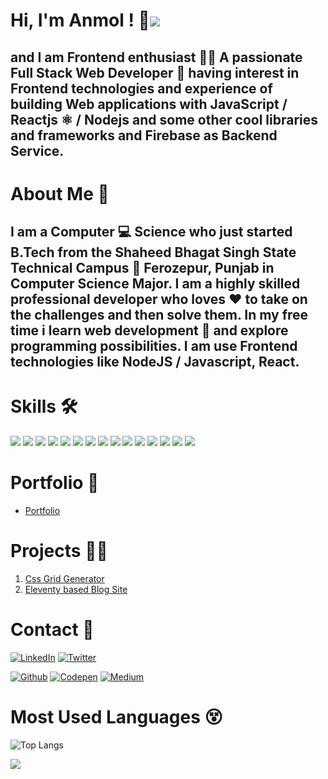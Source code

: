 
# Hi, I'm Anmol ! 👋![](https://img.shields.io/badge/Immortal-%F0%9F%98%8E-%23B7F5B2)
## and I am Frontend enthusiast 👨‍💻 A passionate Full Stack Web Developer 🚀 having interest in Frontend technologies and experience of building Web applications with JavaScript / Reactjs ⚛️ / Nodejs and some other cool libraries and frameworks and Firebase as Backend Service.

# About Me 🧑

## I am a Computer 💻 Science who just started B.Tech from the Shaheed Bhagat Singh State Technical Campus 🏢 Ferozepur, Punjab in Computer Science Major. I am a highly skilled professional developer who loves ❤️ to take on the challenges and then solve them. In my free time i learn web development 🚀 and explore programming possibilities. I am use Frontend technologies like NodeJS / Javascript, React.

# Skills 🛠

[![](https://img.shields.io/badge/HTML5-E34F26?style=for-the-badge&logo=html5&logoColor=white)](https://the-anmol.web.app/)
[![](https://img.shields.io/badge/CSS3-1572B6?style=for-the-badge&logo=css3&logoColor=white)](https://the-anmol.web.app/)
[![](https://img.shields.io/badge/JavaScript-323330?style=for-the-badge&logo=javascript&logoColor=F7DF1E)](https://the-anmol.web.app/)
[![](https://img.shields.io/badge/node.js-6DA55F?style=for-the-badge&logo=node.js&logoColor=white)](https://the-anmol.web.app/)
[![](https://img.shields.io/badge/vite-%23646CFF.svg?style=for-the-badge&logo=vite&logoColor=white)](https://the-anmol.web.app/)
[![](https://img.shields.io/badge/React-20232A?style=for-the-badge&logo=react&logoColor=61DAFB)](https://the-anmol.web.app/)
[![](https://img.shields.io/badge/Firebase-20232A?style=for-the-badge&logo=firebase&logoColor=FFCA28)](https://the-anmol.web.app/)
[![](https://img.shields.io/badge/Git-20232A?style=for-the-badge&logo=git&logoColor=DE4C36)](https://the-anmol.web.app/)
[![](https://img.shields.io/badge/Photoshop-001E36?style=for-the-badge&logo=adobephotoshop&logoColor=31A8FF)](https://the-anmol.web.app/)
[![](https://img.shields.io/badge/Premiere-00005B?style=for-the-badge&logo=adobepremierepro&logoColor=9999FF)](https://the-anmol.web.app/)
[![](https://img.shields.io/badge/Lightroom-001E36?style=for-the-badge&logo=adobelightroom&logoColor=31A8FF)](https://the-anmol.web.app/)
[![](https://img.shields.io/badge/Razorpay-072654?style=for-the-badge&logo=razorpay&logoColor=3395FF)](https://the-anmol.web.app/)
[![](https://img.shields.io/badge/Puppeteer-000?style=for-the-badge&logo=puppeteer&logoColor=fff)](https://the-anmol.web.app/)
[![](https://img.shields.io/badge/eleventy-20232A?style=for-the-badge&logo=eleventy&logoColor=white)](https://the-anmol.web.app/)
[![](https://img.shields.io/badge/Tailwind_CSS-38B2AC?style=for-the-badge&logo=tailwind-css&logoColor=white)](https://the-anmol.web.app/)


# Portfolio 📜
 
- [Portfolio](https://the-anmol.web.app/)

# Projects  👨‍💻

1. [Css Grid Generator](https://the-anmol.github.io/Grid_Generator)
2. [ Eleventy based Blog Site ](https://netblog.netlify.app/)


# Contact  📱
[![LinkedIn](https://img.shields.io/badge/linkedin-%230077B5.svg?style=for-the-badge&logo=linkedin&logoColor=white)](https://www.linkedin.com/in/anmol-5793a6250/)
[![Twitter](https://img.shields.io/badge/Twitter-%231DA1F2.svg?style=for-the-badge&logo=Twitter&logoColor=white)](https://twitter.com/iCreateBugs/)

[![Github](https://img.shields.io/badge/Github-333?style=for-the-badge&logo=github&logoColor=white)](https://github.com/the-anmol)
[![Codepen](https://img.shields.io/badge/codepen-333?style=for-the-badge&logo=codepen&logoColor=fff)](https://codepen.io/the-anmol)
[![Medium](https://img.shields.io/badge/Medium-000?style=for-the-badge&logo=medium&logoColor=fff)](https://medium.com/@the-anmol)

# Most Used Languages 😵

![Top Langs](https://github-readme-stats.vercel.app/api/top-langs/?username=the-anmol&show_icons=true&theme=tokyonight&langs_count=20)


![](https://komarev.com/ghpvc/?username=the-anmol&style=flat-square&color=5BB318)
